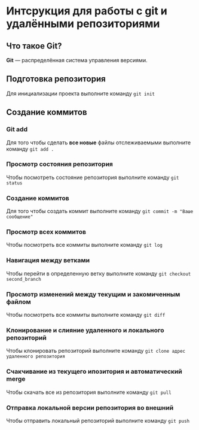 # Интсрукция для работы с git и удалёнными репозиториями

## Что такое Git?
**Git** — распределённая система управления версиями.

## Подготовка репозитория
Для инициализации проекта выполните команду `git init`

## Создание коммитов

### Git add
Для того чтобы сделать **все новые** файлы отслеживаемыми выполните команду `git add .`

### Просмотр состояния репозитория
Чтобы посмотреть состояние репозитория выполните команду `git status`

### Создание коммитов
Для того чтобы создать коммит выполните команду `git commit -m "Ваше сообщение"`

### Просмотр всех коммитов
Чтобы посмотреть все коммиты выполните команду `git log`

### Навигация между ветками
Чтобы перейти в определенную ветку выполните команду `git checkout second_branch`

### Просмотр изменений между текущим и закомиченным файлом
Чтобы посмотреть все коммиты выполните команду `git diff`

### Клонирование и слияние удаленного и локального репозиторий
Чтобы клонировать репозиторий выполните команду `git clone адрес удаленного репозитория`

### Счакчивание из текущего ипозитория и автоматический merge
Чтобы скачать все из репозитория выполните команду `git pull`

### Отправка локальной версии репозитория во внешний
Чтобы отправить локальный репозиторий выполните команду `git push`